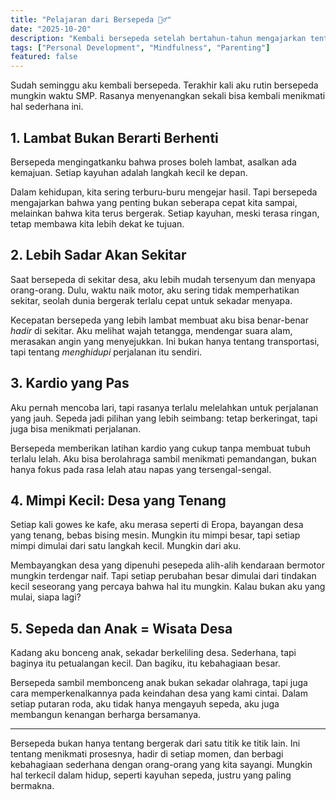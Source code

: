 ```yaml
---
title: "Pelajaran dari Bersepeda 🚴‍♂️"
date: "2025-10-20"
description: "Kembali bersepeda setelah bertahun-tahun mengajarkan tentang proses, kesadaran, dan kebahagiaan sederhana dalam hidup."
tags: ["Personal Development", "Mindfulness", "Parenting"]
featured: false
---
```


Sudah seminggu aku kembali bersepeda. Terakhir kali aku rutin bersepeda mungkin waktu SMP. Rasanya menyenangkan sekali bisa kembali menikmati hal sederhana ini.

## 1. Lambat Bukan Berarti Berhenti

Bersepeda mengingatkanku bahwa proses boleh lambat, asalkan ada kemajuan. Setiap kayuhan adalah langkah kecil ke depan.

Dalam kehidupan, kita sering terburu-buru mengejar hasil. Tapi bersepeda mengajarkan bahwa yang penting bukan seberapa cepat kita sampai, melainkan bahwa kita terus bergerak. Setiap kayuhan, meski terasa ringan, tetap membawa kita lebih dekat ke tujuan.

## 2. Lebih Sadar Akan Sekitar

Saat bersepeda di sekitar desa, aku lebih mudah tersenyum dan menyapa orang-orang. Dulu, waktu naik motor, aku sering tidak memperhatikan sekitar, seolah dunia bergerak terlalu cepat untuk sekadar menyapa.

Kecepatan bersepeda yang lebih lambat membuat aku bisa benar-benar _hadir_ di sekitar. Aku melihat wajah tetangga, mendengar suara alam, merasakan angin yang menyejukkan. Ini bukan hanya tentang transportasi, tapi tentang _menghidupi_ perjalanan itu sendiri.

## 3. Kardio yang Pas

Aku pernah mencoba lari, tapi rasanya terlalu melelahkan untuk perjalanan yang jauh. Sepeda jadi pilihan yang lebih seimbang: tetap berkeringat, tapi juga bisa menikmati perjalanan.

Bersepeda memberikan latihan kardio yang cukup tanpa membuat tubuh terlalu lelah. Aku bisa berolahraga sambil menikmati pemandangan, bukan hanya fokus pada rasa lelah atau napas yang tersengal-sengal.

## 4. Mimpi Kecil: Desa yang Tenang

Setiap kali gowes ke kafe, aku merasa seperti di Eropa, bayangan desa yang tenang, bebas bising mesin. Mungkin itu mimpi besar, tapi setiap mimpi dimulai dari satu langkah kecil. Mungkin dari aku.

Membayangkan desa yang dipenuhi pesepeda alih-alih kendaraan bermotor mungkin terdengar naif. Tapi setiap perubahan besar dimulai dari tindakan kecil seseorang yang percaya bahwa hal itu mungkin. Kalau bukan aku yang mulai, siapa lagi?

## 5. Sepeda dan Anak = Wisata Desa

Kadang aku bonceng anak, sekadar berkeliling desa. Sederhana, tapi baginya itu petualangan kecil. Dan bagiku, itu kebahagiaan besar.

Bersepeda sambil membonceng anak bukan sekadar olahraga, tapi juga cara memperkenalkannya pada keindahan desa yang kami cintai. Dalam setiap putaran roda, aku tidak hanya mengayuh sepeda, aku juga membangun kenangan berharga bersamanya.

---

Bersepeda bukan hanya tentang bergerak dari satu titik ke titik lain. Ini tentang menikmati prosesnya, hadir di setiap momen, dan berbagi kebahagiaan sederhana dengan orang-orang yang kita sayangi. Mungkin hal terkecil dalam hidup, seperti kayuhan sepeda, justru yang paling bermakna.
